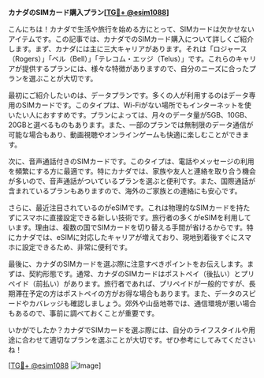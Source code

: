 **カナダのSIMカード購入プラン[[TG💪+ @esim1088](https://t.me/s/esim1088)]**

こんにちは！カナダで生活や旅行を始める方にとって、SIMカードは欠かせないアイテムです。この記事では、カナダでのSIMカード購入について詳しくご紹介します。まず、カナダには主に三大キャリアがあります。それは「ロジャース（Rogers）」「ベル（Bell）」「テレコム・エッジ（Telus）」です。これらのキャリアが提供するプランには、様々な特徴がありますので、自分のニーズに合ったプランを選ぶことが大切です。

最初にご紹介したいのは、データプランです。多くの人が利用するのはデータ専用のSIMカードです。このタイプは、Wi-Fiがない場所でもインターネットを使いたい人におすすめです。プランによっては、月々のデータ量が5GB、10GB、20GBと選べるものもあります。また、一部のプランでは無制限のデータ通信が可能な場合もあり、動画視聴やオンラインゲームも快適に楽しむことができます。

次に、音声通話付きのSIMカードです。このタイプは、電話やメッセージの利用を頻繁にする方に最適です。特にカナダでは、家族や友人と連絡を取り合う機会が多いので、音声通話がついているプランを選ぶと便利です。また、国際通話が含まれているプランもありますので、海外のご家族との連絡にも安心です。

さらに、最近注目されているのがeSIMです。これは物理的なSIMカードを持たずにスマホに直接設定できる新しい技術です。旅行者の多くがeSIMを利用しています。理由は、複数の国でSIMカードを切り替える手間が省けるからです。特にカナダでは、eSIMに対応したキャリアが増えており、現地到着後すぐにスマホに設定できるため、非常に便利です。

最後に、カナダのSIMカードを選ぶ際に注意すべきポイントをお伝えします。まずは、契約形態です。通常、カナダのSIMカードはポストペイ（後払い）とプリペイド（前払い）があります。旅行者であれば、プリペイドが一般的ですが、長期滞在予定の方はポストペイの方がお得な場合もあります。また、データのスピードやカバレッジも確認しましょう。郊外や山岳地帯では、通信環境が悪い場合もあるので、事前に調べておくことが重要です。

いかがでしたか？カナダでSIMカードを選ぶ際には、自分のライフスタイルや用途に合わせて適切なプランを選ぶことが大切です。ぜひ参考にしてみてくださいね！

[[TG💪+ @esim1088](https://t.me/s/esim1088) ![Image](https://i.postimg.cc/Y0z9fWf4/image.png)]